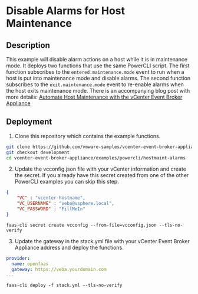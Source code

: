 # Disable Alarms for Host Maintenance

## Description

This example will disable alarm actions on a host while it is in maintenance mode.  It deploys two functions that use the same PowerCLI script.  The first function subscribes to the `entered.maintenance.mode` event to run when a host is put into maintenance mode and disable alarms.  The second function subscribes to the `exit.maintenance.mode` event to re-enable alarms when the host exits maintenance mode.  There is an accompanying blog post with more details:  [Automate Host Maintenance with the vCenter Event Broker Appliance
](https://doogleit.github.io/2019/11/automate-host-maintenance-with-the-vcenter-event-broker-appliance/)



## Deployment

1. Clone this repository which contains the example functions.

```bash
git clone https://github.com/vmware-samples/vcenter-event-broker-appliance
git checkout development
cd vcenter-event-broker-appliance/examples/powercli/hostmaint-alarms
```

2. Update the vcconfig.json file with your vCenter information and create the secret.  If you already have this secret created from one of the other PowerCLI examples you can skip this step.

```json
{
    "VC" : "vcenter-hostname",
    "VC_USERNAME" : "veba@vsphere.local",
    "VC_PASSWORD" : "FillMeIn"
}
```
```shell
faas-cli secret create vcconfig --from-file=vcconfig.json --tls-no-verify
```

3. Update the gateway in the stack.yml file with your vCenter Event Broker Appliance address and deploy the functions.
```yaml
provider:
  name: openfaas
  gateway: https://veba.yourdomain.com
...
```
```shell
faas-cli deploy -f stack.yml --tls-no-verify
```

